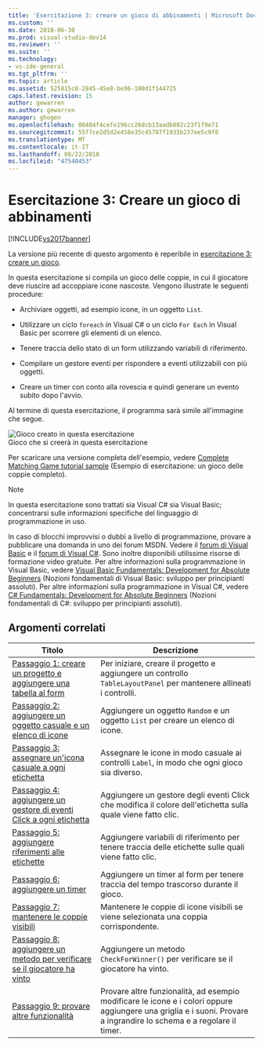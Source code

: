 ```yaml
---
title: 'Esercitazione 3: creare un gioco di abbinamenti | Microsoft Docs'
ms.custom: ''
ms.date: 2018-06-30
ms.prod: visual-studio-dev14
ms.reviewer: ''
ms.suite: ''
ms.technology:
- vs-ide-general
ms.tgt_pltfrm: ''
ms.topic: article
ms.assetid: 525815c8-2845-45e8-be96-100d1f144725
caps.latest.revision: 15
author: gewarren
ms.author: gewarren
manager: ghogen
ms.openlocfilehash: 00484f4cefe196cc26dcb13aadb882c23f1f9e71
ms.sourcegitcommit: 55f7ce2d5d2e458e35c45787f1935b237ee5c9f8
ms.translationtype: MT
ms.contentlocale: it-IT
ms.lasthandoff: 08/22/2018
ms.locfileid: "47540453"
---
```

# <a name="tutorial-3-create-a-matching-game"></a>Esercitazione 3: Creare un gioco di abbinamenti
[!INCLUDE[vs2017banner](../includes/vs2017banner.md)]

La versione più recente di questo argomento è reperibile in [esercitazione 3: creare un gioco](https://docs.microsoft.com/visualstudio/ide/tutorial-3-create-a-matching-game).  
  
In questa esercitazione si compila un gioco delle coppie, in cui il giocatore deve riuscire ad accoppiare icone nascoste. Vengono illustrate le seguenti procedure:  
  
-   Archiviare oggetti, ad esempio icone, in un oggetto `List`.  
  
-   Utilizzare un ciclo `foreach` in Visual C# o un ciclo `For Each` in Visual Basic per scorrere gli elementi di un elenco.  
  
-   Tenere traccia dello stato di un form utilizzando variabili di riferimento.  
  
-   Compilare un gestore eventi per rispondere a eventi utilizzabili con più oggetti.  
  
-   Creare un timer con conto alla rovescia e quindi generare un evento subito dopo l'avvio.  
  
 Al termine di questa esercitazione, il programma sarà simile all'immagine che segue.  
  
 ![Gioco creato in questa esercitazione](../ide/media/express-finishedgame.png "Express_FinishedGame")  
Gioco che si creerà in questa esercitazione  
  
 Per scaricare una versione completa dell'esempio, vedere [Complete Matching Game tutorial sample](http://code.msdn.microsoft.com/Complete-Matching-Game-4cffddba) (Esempio di esercitazione: un gioco delle coppie completo).  
  
> [!NOTE]
>  In questa esercitazione sono trattati sia Visual C# sia Visual Basic; concentrarsi sulle informazioni specifiche del linguaggio di programmazione in uso.  
  
 In caso di blocchi improvvisi o dubbi a livello di programmazione, provare a pubblicare una domanda in uno dei forum MSDN. Vedere il [forum di Visual Basic](http://social.msdn.microsoft.com/Forums/home?forum=vbgeneral) e il [forum di Visual C#](http://social.msdn.microsoft.com/Forums/home?forum=csharpgeneral). Sono inoltre disponibili utilissime risorse di formazione video gratuite. Per altre informazioni sulla programmazione in Visual Basic, vedere [Visual Basic Fundamentals: Development for Absolute Beginners](http://channel9.msdn.com/Series/Visual-Basic-Development-for-Absolute-Beginners) (Nozioni fondamentali di Visual Basic: sviluppo per principianti assoluti). Per altre informazioni sulla programmazione in Visual C#, vedere [C# Fundamentals: Development for Absolute Beginners](http://channel9.msdn.com/Series/C-Sharp-Fundamentals-Development-for-Absolute-Beginners) (Nozioni fondamentali di C#: sviluppo per principianti assoluti).  
  
## <a name="related-topics"></a>Argomenti correlati  
  
|Titolo|Descrizione|  
|-----------|-----------------|  
|[Passaggio 1: creare un progetto e aggiungere una tabella al form](../ide/step-1-create-a-project-and-add-a-table-to-your-form.md)|Per iniziare, creare il progetto e aggiungere un controllo `TableLayoutPanel` per mantenere allineati i controlli.|  
|[Passaggio 2: aggiungere un oggetto casuale e un elenco di icone](../ide/step-2-add-a-random-object-and-a-list-of-icons.md)|Aggiungere un oggetto `Random` e un oggetto `List` per creare un elenco di icone.|  
|[Passaggio 3: assegnare un'icona casuale a ogni etichetta](../ide/step-3-assign-a-random-icon-to-each-label.md)|Assegnare le icone in modo casuale ai controlli `Label`, in modo che ogni gioco sia diverso.|  
|[Passaggio 4: aggiungere un gestore di eventi Click a ogni etichetta](../ide/step-4-add-a-click-event-handler-to-each-label.md)|Aggiungere un gestore degli eventi Click che modifica il colore dell'etichetta sulla quale viene fatto clic.|  
|[Passaggio 5: aggiungere riferimenti alle etichette](../ide/step-5-add-label-references.md)|Aggiungere variabili di riferimento per tenere traccia delle etichette sulle quali viene fatto clic.|  
|[Passaggio 6: aggiungere un timer](../ide/step-6-add-a-timer.md)|Aggiungere un timer al form per tenere traccia del tempo trascorso durante il gioco.|  
|[Passaggio 7: mantenere le coppie visibili](../ide/step-7-keep-pairs-visible.md)|Mantenere le coppie di icone visibili se viene selezionata una coppia corrispondente.|  
|[Passaggio 8: aggiungere un metodo per verificare se il giocatore ha vinto](../ide/step-8-add-a-method-to-verify-whether-the-player-won.md)|Aggiungere un metodo `CheckForWinner()` per verificare se il giocatore ha vinto.|  
|[Passaggio 9: provare altre funzionalità](../ide/step-9-try-other-features.md)|Provare altre funzionalità, ad esempio modificare le icone e i colori oppure aggiungere una griglia e i suoni. Provare a ingrandire lo schema e a regolare il timer.|



